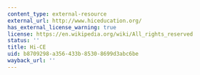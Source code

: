 ```yaml
---
content_type: external-resource
external_url: http://www.hiceducation.org/
has_external_license_warning: true
license: https://en.wikipedia.org/wiki/All_rights_reserved
status: ''
title: Hi-CE
uid: b8709298-a356-433b-8530-8699d3abc6be
wayback_url: ''
---
```

